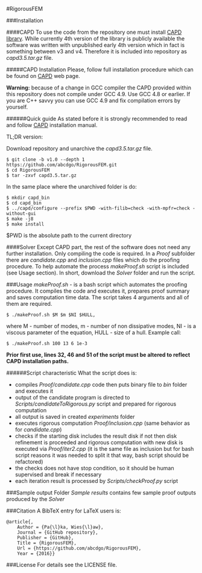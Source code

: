#RigorousFEM


###Installation

####CAPD
To use the code from the repository one must install [CAPD library](http://capd.ii.uj.edu.pl/).
While currently 4th version of the library is publicly available the software was written with unpublished early 4th version which in fact is something between v3 and v4. Therefore it is included into repository as *capd3.5.tar.gz* file.

#####CAPD Installation
Please, follow full installation procedure which can be found on [CAPD](http://capd.sourceforge.net/capdDynSys/docs/html/capd_compilation.html) web page.

**Warning:** because of a change in GCC compiler the CAPD provided within this repository does not compile under GCC 4.9. Use GCC 4.8 or earlier. If you are C++ savvy you can use GCC 4.9 and fix compilation errors by yourself.

######Quick guide
As stated before it is strongly recommended to read and follow [CAPD](http://capd.sourceforge.net/capdDynSys/docs/html/capd_compilation.html) installation manual.

TL;DR version:

Download repository and unarchive the *capd3.5.tar.gz* file.
```
$ git clone -b v1.0 --depth 1 https://github.com/abcdgo/RigorousFEM.git
$ cd RigorousFEM
$ tar -zxvf capd3.5.tar.gz
```
In the same place where the unarchived folder is do:
```
$ mkdir capd_bin
$ cd capd_bin
$ ../capd/configure --prefix $PWD -with-filib=check -with-mpfr=check -without-gui
$ make -j8
$ make install
```
$PWD is the absolute path to the current directory

####Solver
Except CAPD part, the rest of the software does not need any further installation. Only compiling the code is required. In a *Proof* subfolder there are *candidate.cpp* and *inclusion.cpp* files which do the proofing procedure. To help automate the process *makeProof.sh* script is included (see Usage section). In short, download the *Solver* folder and run the script.

###Usage
*makeProof.sh* - is a bash script which automates the proofing procedure. It compiles the code and executes it, prepares proof summary and saves computation time data. The script takes 4 arguments and all of them are required.
```
$ ./makeProof.sh $M $m $NI $HULL,
```
where M - number of modes, m - number of non dissipative modes, NI - is a viscous parameter of the equation, HULL - size of a hull. Example call:
```
$ ./makeProof.sh 100 13 6 1e-3
```
**Prior first use, lines 32, 46 and 51 of the script must be altered to reflect CAPD installation paths.**

######Script characteristic
What the script does is:
- compiles *Proof/candidate.cpp* code then puts binary file to *bin* folder and executes it
 - output of the candidate program is directed to *Scripts/candidateToRigorous.py* script and prepared for rigorous computation
  - all output is saved in created *experiments* folder
- executes rigorous computation *Proof/inclusion.cpp* (same behavior as for *candidate.cpp*)
 - checks if the starting disk includes the result disk if not then disk refinement is proceeded and rigorous computation with new disk is executed via *Proof/iter2.cpp* (it is the same file as inclusion but for bash script reasons it was needed to split it that way, bash script should be refactored)
 - the checks does not have stop condition, so it should be human supervised and break if necessary
 - each iteration result is processed by *Scripts/checkProof.py* script

###Sample output
Folder *Sample results* contains few sample proof outputs produced by the *Solver*

###Citation
A BibTeX entry for LaTeX users is:
```
@article{,
	Author = {Pa{\l}ka, Wies{\l}aw},
	Journal = {GitHub repository},
	Publisher = {GitHub},
	Title = {RigorousFEM},
	Url = {https://github.com/abcdgo/RigorousFEM},
	Year = {2016}}
```
###License
For details see the LICENSE file.
